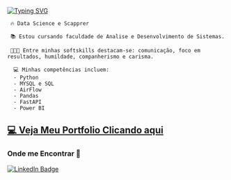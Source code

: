 [![Typing SVG](https://readme-typing-svg.herokuapp.com/?color=F73BE0&size=35&center=true&vCenter=true&width=1000&lines=Olá,+Meu+Nome+é+Micael+Oliveira;Data+Science;+:%29)](https://git.io/typing-svg)

  <p>
    
     🔥 Data Science e Scapprer
  
     📚 Estou cursando faculdade de Analise e Desenvolvimento de Sistemas.
      
     👩🏾‍🎓 Entre minhas softskills destacam-se: comunicação, foco em resultados, humildade, companherismo e carisma.
    
  </p>

  <p>
    
      💻 Minhas competências incluem:
      - Python
      - MYSQL e SQL
      - AirFlow
      - Pandas
      - FastAPI
      - Power BI
    
  </p>

## [💻 Veja Meu Portfolio Clicando aqui](https://micaeloliveiradev.com.br/)   
  
### Onde me Encontrar 📌
[![LinkedIn Badge](https://img.shields.io/badge/-MicaelOliveira-6495ED?style=flat-square&labelColor=6495ED&logo=linkedin&logoColor=white&link=https://www.linkedin.com/in/MicaelOliveira)](https://www.linkedin.com/in/micaeloliveira-ms)









